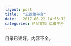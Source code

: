 ```yaml
---
layout: post
title:  "云运维平台"
date:   2017-06-22 14:53:32
categories: 产品文档 运维平台
---
```


目录已建好，内容不全。
